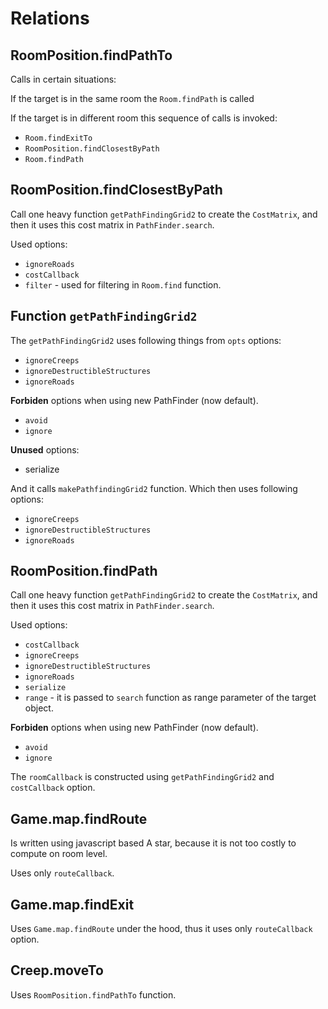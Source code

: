 # Relations

## RoomPosition.findPathTo

Calls in certain situations:

If the target is in the same room the `Room.findPath` is called

If the target is in different room this sequence of calls is invoked:

* `Room.findExitTo`
* `RoomPosition.findClosestByPath`
* `Room.findPath`

## RoomPosition.findClosestByPath

Call one heavy function `getPathFindingGrid2` to create the `CostMatrix`, and
then it uses this cost matrix in `PathFinder.search`.

Used options:

* `ignoreRoads`
* `costCallback`
* `filter` - used for filtering in `Room.find` function.

## Function `getPathFindingGrid2`

The `getPathFindingGrid2` uses following things from `opts` options:

* `ignoreCreeps`
* `ignoreDestructibleStructures`
* `ignoreRoads`

__Forbiden__ options when using new PathFinder (now default).

* `avoid`
* `ignore`

__Unused__ options:

* serialize

And it calls `makePathfindingGrid2` function. Which then uses following options:

* `ignoreCreeps`
* `ignoreDestructibleStructures`
* `ignoreRoads`

## RoomPosition.findPath

Call one heavy function `getPathFindingGrid2` to create the `CostMatrix`, and
then it uses this cost matrix in `PathFinder.search`.

Used options:

* `costCallback`
* `ignoreCreeps`
* `ignoreDestructibleStructures`
* `ignoreRoads`
* `serialize`
* `range` - it is passed to `search` function as range parameter of the target
  object.

__Forbiden__ options when using new PathFinder (now default).

* `avoid`
* `ignore`

The `roomCallback` is constructed using `getPathFindingGrid2` and `costCallback`
option.

## Game.map.findRoute

Is written using javascript based A star, because it is not too costly to compute
on room level.

Uses only `routeCallback`.

## Game.map.findExit

Uses `Game.map.findRoute` under the hood, thus it uses only `routeCallback`
option.

## Creep.moveTo

Uses `RoomPosition.findPathTo` function.
